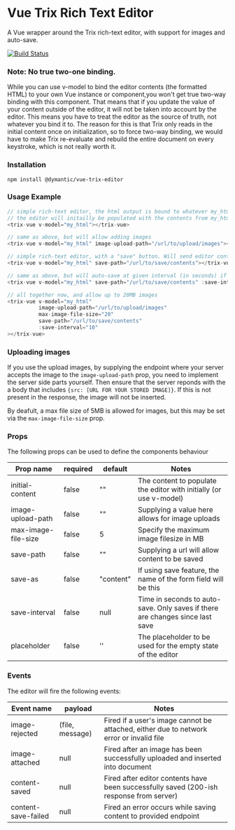 # Vue Trix Rich Text Editor

A Vue wrapper around the Trix rich-text editor, with support for images and auto-save.

[![Build Status](https://travis-ci.org/Dymantic/vue-trix-editor.svg?branch=master)](https://travis-ci.org/Dymantic/vue-trix-editor)

### Note: No true two-one binding.

While you can use v-model to bind the editor contents (the formatted HTML) to your own Vue instance or component,you won't get true two-way binding with this component. That means that if you update the value of your content outside of the editor, it will not be taken into account by the editor. This means you have to treat the editor as the source of truth, not whatever you bind it to. The reason for this is that Trix only reads in the initial content once on initialization, so to force two-way binding, we would have to make Trix re-evaluate and rebuild the entire document on every keystroke, which is not really worth it.

### Installation

```
npm install @dymantic/vue-trix-editor
```

### Usage Example

```js
// simple rich-text editor, the html output is bound to whatever my_html is
// the editor will initailly be populated with the contents from my_html
<trix-vue v-model="my_html"></trix-vue>

// same as above, but will allow adding images
<trix-vue v-model="my_html" image-upload-path="/url/to/upload/images"></trix-vue>

// simple rich-text editor, with a "save" button. Will send editor contents as POST to save-path
<trix-vue v-model="my_html" save-path="/url/to/save/contents"></trix-vue>

// same as above, but will auto-save at given interval (in seconds) if changes have been made
<trix-vue v-model="my_html" save-path="/url/to/save/contents" :save-interval="10"></trix-vue>

// all together now, and allow up to 20MB images
<trix-vue v-model="my_html"
          image-upload-path="/url/to/upload/images"
          max-image-file-size="20"
          save-path="/url/to/save/contents"
          :save-interval="10"
></trix-vue>
```

### Uploading images

If you use the upload images, by supplying the endpoint where your server accepts the image to the `image-upload-path` prop, you need to implement the server side parts yourself. Then ensure that the server reponds with the a body that includes `{src: [URL FOR YOUR STORED IMAGE]}`. If this is not present in the response, the image will not be inserted.

By deafult, a max file size of 5MB is allowed for images, but this may be set via the `max-image-file-size` prop.

### Props

The following props can be used to define the components behaviour

| Prop name           | required | default   | Notes                                                                         |
| ------------------- | -------- | --------- | ----------------------------------------------------------------------------- |
| initial-content     | false    | ""        | The content to populate the editor with initially (or use v-model)            |
| image-upload-path   | false    | ""        | Supplying a value here allows for image uploads                               |
| max-image-file-size | false    | 5         | Specify the maximum image filesize in MB                                      |
| save-path           | false    | ""        | Supplying a url will allow content to be saved                                |
| save-as             | false    | "content" | If using save feature, the name of the form field will be this                |
| save-interval       | false    | null      | Time in seconds to auto-save. Only saves if there are changes since last save |
| placeholder         | false    | ''        | The placeholder to be used for the empty state of the editor                  |

### Events

The editor will fire the following events:

| Event name          | payload         | Notes                                                                                   |
| ------------------- | --------------- | --------------------------------------------------------------------------------------- |
| image-rejected      | (file, message) | Fired if a user's image cannot be attached, either due to network error or invalid file |
| image-attached      | null            | Fired after an image has been successfully uploaded and inserted into document          |
| content-saved       | null            | Fired after editor contents have been successfully saved (200-ish response from server) |
| content-save-failed | null            | Fired an error occurs while saving content to provided endpoint                         |
